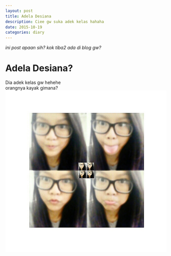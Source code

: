 ```yaml
---
layout: post
title: Adela Desiana
description: Ciee gw suka adek kelas hahaha
date: 2015-10-19
categories: diary
---
```

*ini post apaan sih? kok tiba2 ada di blog gw?*

# Adela Desiana?

Dia adek kelas gw hehehe</br>
orangnya kayak gimana?
![minipic](/img/2015/Oct/adela.jpg)
